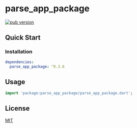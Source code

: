 # parse_app_package

[![pub version][pub-image]][pub-url]

[pub-image]: https://img.shields.io/pub/v/parse_app_package.svg
[pub-url]: https://pub.dev/packages/parse_app_package

## Quick Start

### Installation

```yaml
dependencies:
  parse_app_package: ^0.3.6
```

## Usage

```dart
import 'package:parse_app_package/parse_app_package.dart';
```

## License

[MIT](./LICENSE)
